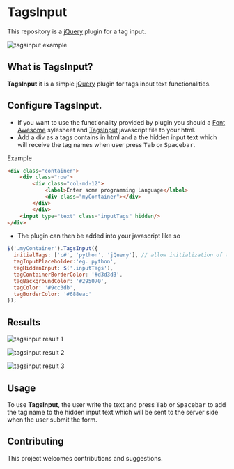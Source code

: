 # TagsInput
This repository is a [jQuery](https://jquery.com/)  plugin for a tag input. 

![tagsinput example](https://github.com/cris-m/TagsInput/blob/master/screenshots/Screenshot2.png?raw=true)

## What is TagsInput?
**TagsInput** it is a simple [jQuery](https://jquery.com/) plugin for tags input text functionalities.
## Configure TagsInput.

* If you want to use the functionality provided by plugin you should  a [Font Awesome](https://fontawesome.com/start) sylesheet and [TagsInput](https://github.com/cris-m/TagsInput/blob/master/src/js/taginput.js) javascript file to your html.
* Add a div as a tags contains in html and a the hidden input text which will receive the tag names when user press  <kbd>Tab</kbd> or <kbd>Spacebar</kbd>.

Example
```html
<div class="container">
    <div class="row">
        <div class="col-md-12">
            <label>Enter some programming Language</label>
            <div class="myContainer"></div>
        </div>
        </div>
    <input type="text" class="inputTags" hidden/>
</div>
```

* The plugin can then be added into your javascript like so
```javascript
$('.myContainer').TagsInput({
  initialTags: ['c#', 'python', 'jQuery'], // allow initialization of tags
  tagInputPlaceholder:'eg. python',
  tagHiddenInput: $('.inputTags'),
  tagContainerBorderColor: '#d3d3d3',
  tagBackgroundColor: '#295070',
  tagColor: '#9cc3db',
  tagBorderColor: '#688eac'
});
```
## Results
![tagsinput result 1](https://github.com/cris-m/TagsInput/blob/master/screenshots/Screenshot1.png?raw=true)

![tagsinput result 2](https://github.com/cris-m/TagsInput/blob/master/screenshots/Screenshot2.png?raw=true)

![tagsinput result 3](https://github.com/cris-m/TagsInput/blob/master/screenshots/Screenshot3.png?raw=true)

## Usage
To use **TagsInput**, the user write the text and press <kbd>Tab</kbd> or <kbd>Spacebar</kbd> to add the tag name to the hidden input text which will be sent to the server side when the user submit the form.
## Contributing
This project welcomes contributions and suggestions.